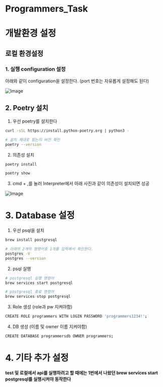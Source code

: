 # Programmers_Task

# 개발환경 설정

## 로컬 환경설정

### 1. 실행 configuration 설정

아래와 같이 configuration을 설정한다. (port 번호는 자유롭게 설정해도 된다)

![Image](https://github.com/user-attachments/assets/40c01d53-0b67-4691-9724-7d43ef1fade4)

## 2. Poetry 설치

1. 우선 poetry를 설치한다

```bash
curl -sSL https://install.python-poetry.org | python3 -

# 설치 제대로 됬는지 버전 확인
poetry --version
```

2. 의존성 설치

```bash
poetry install

poetry show
```

3. cmd + ,를 눌러 Interpreter에서 아래 사진과 같이 의존성이 설치되면 성공

![Image](https://github.com/user-attachments/assets/0c74ad50-4d6b-415a-b070-39b2a41ed756)


# 3. Database 설정
1. 우선 psql을 설치

```bash
brew install postgresql

# 아래의 2개의 명령어중 1개를 입력해서 확인한다.
postgres -V 
postgres --version
```

2. psql 실행

```bash
# postgresql 실행 명령어
brew services start postgresql 

# postgresql 종료 명령어
brew services stop postgresql
```

3. Role 생성 (role과 pw 지켜야함)

```bash
CREATE ROLE programmers WITH LOGIN PASSWORD 'programmers1234!';
```

4. DB 생성 (이름 및 owner 이름 지켜야함)

```bash
CREATE DATABASE programmersdb OWNER programmers;
```
# 4. 기타 추가 설정
**test 및 로컬에서 api를 실행하려고 할 때에는 1번에서 나왔던 brew services start postgresql를 실행시켜야 동작한다**
